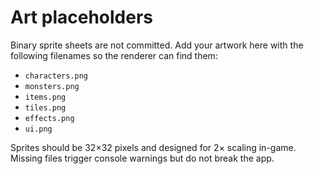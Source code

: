 # Art placeholders

Binary sprite sheets are not committed. Add your artwork here with the following filenames so the renderer can find them:

- `characters.png`
- `monsters.png`
- `items.png`
- `tiles.png`
- `effects.png`
- `ui.png`

Sprites should be 32×32 pixels and designed for 2× scaling in-game. Missing files trigger console warnings but do not break the app.

